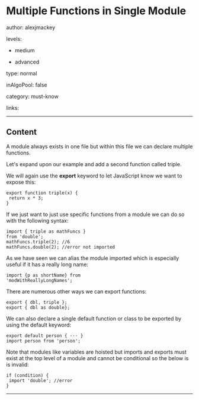 # Multiple Functions in Single Module
author: alexjmackey

levels:

  - medium

  - advanced

type: normal

inAlgoPool: false

category: must-know

links:

---
## Content

A module always exists in one file but within this file we can declare multiple functions.

Let's expand upon our example and add a second function called triple.
 
We will again use the **export** keyword to let JavaScript know we want to expose this:

```
export function triple(x) {
 return x * 3;
} 
```

If we just want to just use specific functions from a module we can do so with the following syntax:

```
import { triple as mathFuncs } 
from 'double';
mathFuncs.triple(2); //6
mathFuncs.double(2); //error not imported
```

As we have seen we can alias the module imported which is especially useful if it has a really long name:

```
import {p as shortName} from
'modWithReallyLongNames';
```

There are numerous other ways we can export functions:

```
export { dbl, triple };
export { dbl as double};
```

We can also declare a single default function or class to be exported by using the default keyword:

```
export default person { ··· }
import person from 'person';
```

Note that modules like variables are hoisted but imports and exports must exist at the top level of a module and cannot be conditional so the below is is invalid:

```
if (condition) {
 import 'double'; //error
}
```

---